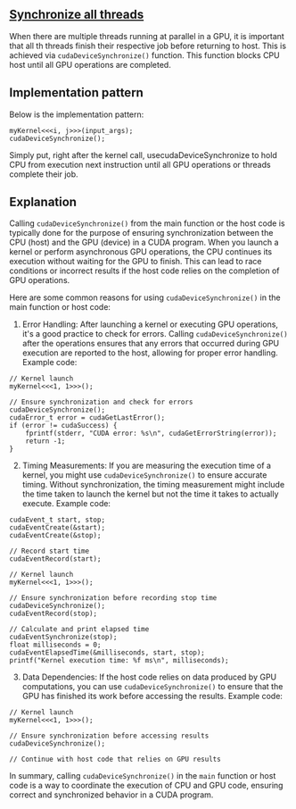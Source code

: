 ## [Synchronize all threads](#intro)
When there are multiple threads running at parallel in a GPU, it is important that all th threads finish their respective job before returning to host. This is achieved via `cudaDeviceSynchronize()` function. This function blocks CPU host until all GPU operations are completed. 

## Implementation pattern
Below is the implementation pattern:

```
myKernel<<<i, j>>>(input_args);
cudaDeviceSynchronize();
```

Simply put, right after the kernel call, usecudaDeviceSynchronize to hold CPU from execution next instruction until all GPU operations or threads complete their job.

## Explanation

Calling `cudaDeviceSynchronize()` from the main function or the host code is typically done for the purpose of ensuring synchronization between the CPU (host) and the GPU (device) in a CUDA program. When you launch a kernel or perform asynchronous GPU operations, the CPU continues its execution without waiting for the GPU to finish. This can lead to race conditions or incorrect results if the host code relies on the completion of GPU operations.

Here are some common reasons for using `cudaDeviceSynchronize()` in the main function or host code:

1. Error Handling: After launching a kernel or executing GPU operations, it's a good practice to check for errors. Calling `cudaDeviceSynchronize()` after the operations ensures that any errors that occurred during GPU execution are reported to the host, allowing for proper error handling. Example code:

```
// Kernel launch
myKernel<<<1, 1>>>();

// Ensure synchronization and check for errors
cudaDeviceSynchronize();
cudaError_t error = cudaGetLastError();
if (error != cudaSuccess) {
    fprintf(stderr, "CUDA error: %s\n", cudaGetErrorString(error));
    return -1;
}
```

2. Timing Measurements: If you are measuring the execution time of a kernel, you might use `cudaDeviceSynchronize()` to ensure accurate timing. Without synchronization, the timing measurement might include the time taken to launch the kernel but not the time it takes to actually execute. Example code:

```
cudaEvent_t start, stop;
cudaEventCreate(&start);
cudaEventCreate(&stop);

// Record start time
cudaEventRecord(start);

// Kernel launch
myKernel<<<1, 1>>>();

// Ensure synchronization before recording stop time
cudaDeviceSynchronize();
cudaEventRecord(stop);

// Calculate and print elapsed time
cudaEventSynchronize(stop);
float milliseconds = 0;
cudaEventElapsedTime(&milliseconds, start, stop);
printf("Kernel execution time: %f ms\n", milliseconds);
```

3. Data Dependencies: If the host code relies on data produced by GPU computations, you can use `cudaDeviceSynchronize()` to ensure that the GPU has finished its work before accessing the results. Example code:

```
// Kernel launch
myKernel<<<1, 1>>>();

// Ensure synchronization before accessing results
cudaDeviceSynchronize();

// Continue with host code that relies on GPU results
```

In summary, calling `cudaDeviceSynchronize()` in the `main` function or host code is a way to coordinate the execution of CPU and GPU code, ensuring correct and synchronized behavior in a CUDA program.